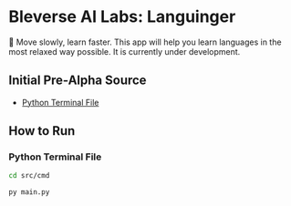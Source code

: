 # Bleverse AI Labs: Languinger

🦣 Move slowly, learn faster. This app will help you learn languages in the most relaxed way possible. It is currently under development.

## Initial Pre-Alpha Source

- [Python Terminal File](./src/cmd/main.py)

## How to Run

### Python Terminal File

```bash
cd src/cmd
```

```bash
py main.py
```

